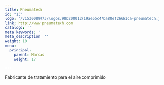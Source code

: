 ```yaml
---
title: Pneumatech
id: "13"
logo: "/v1530089073/logos/98b200012719ae55c47ba80ef26661ca-pneumatech.jpg"
link: http://www.pneumatech.com
catalogo: ''
meta_keywords: ''
meta_description: ''
weight: 10
menu:
  principal:
    parent: Marcas
    weight: 17

---
```

Fabricante de tratamiento para el aire comprimido